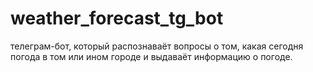 # weather_forecast_tg_bot
телеграм-бот, который распознаваёт вопросы о том, какая сегодня погода в том или ином городе и выдаваёт информацию о погоде.
